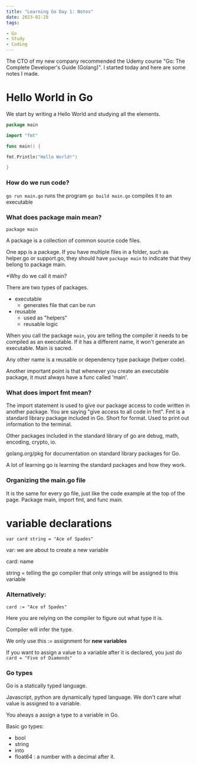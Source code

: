 ```yaml
---
title: "Learning Go Day 1: Notes" 
date: 2023-02-28
tags:

- Go
- Study
- Coding
---
```


The CTO of my new company recommended the Udemy course "Go: The Complete Developer's Guide (Golang)". I started today and here are some notes I made.

# Hello World in Go

We start by writing a Hello World and studying all the elements.

```go
package main

import "fmt"

func main() {

fmt.Println("Hello World!")

}
```

### How do we run code?

`go run main.go` runs the program
`go build main.go` compiles it to an executable

### What does package main mean?

`package main`

A package is a collection of common source code files.

One app is a package. If you have multiple files in a folder, such as helper.go or support.go, they should have `package main` to indicate that they belong to package main. 

*Why do we call it main?

There are two types of packages. 

- executable
	- generates file that can be run
- reusable
	- used as "helpers"
	- reusable logic

When you call the package `main`, you are telling the compiler it needs to be compiled as an executable. If it  has a different name, it won't generate an executable. Main is sacred. 

Any other name is a reusable or dependency type package (helper code). 

Another important point is that whenever you create an executable package, it must always have a func called 'main'. 

### What does import fmt mean?

The import statement is used to give our package access to code written in another package.  You are saying "give access to all code in fmt". Fmt is a standard library package included in Go. Short for format. Used to print out information to the terminal. 

Other packages included in the standard library of go are debug, math, encoding, crypto, io. 

golang.org/pkg for documentation on standard library packages for Go.

A lot of learning go is learning the standard packages and how they work. 

### Organizing the main.go file

It is the same for every go file, just like the code example at the top of the page. Package main, import fmt, and func main.

# variable declarations

`var card string = "Ace of Spades"`

var: we are about to create a new variable

card: name

string = telling the go compiler that only strings will be assigned to this variable

### Alternatively:

`card := "Ace of Spades"`

Here you are relying on the compiler to figure out what type it is. 

Compiler will infer the type.

We only use this := assignment for **new variables**

If you want to assign a value to a variable after it is declared, you just do `card = "Five of Diamonds"`

### Go types

Go is  a statically typed language. 

Javascript, python are dynamically typed language. We don't care what value is assigned to a variable.

You always a assign a type to a variable in Go. 

Basic go types:
- bool
- string
- into
- float64 : a number with a decimal after it.
